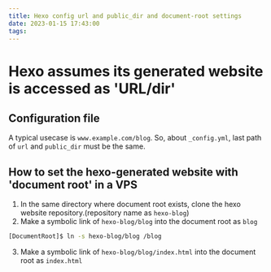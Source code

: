 ```yaml
---
title: Hexo config url and public_dir and document-root settings
date: 2023-01-15 17:43:00
tags:
---
```

# Hexo assumes its generated website is accessed as 'URL/dir'

## Configuration file
A typical usecase is `www.example.com/blog`.
So, about `_config.yml`, last path of `url` and `public_dir` must be the same. 

## How to set the hexo-generated website with 'document root' in a VPS
1. In the same directory where document root exists, clone the hexo website repository.(repository name as `hexo-blog`)
2. Make a symbolic link of `hexo-blog/blog` into the document root as `blog`

```bash
[DocumentRoot]$ ln -s hexo-blog/blog /blog
```

3. Make a symbolic link of `hexo-blog/blog/index.html` into the document root as `index.html`